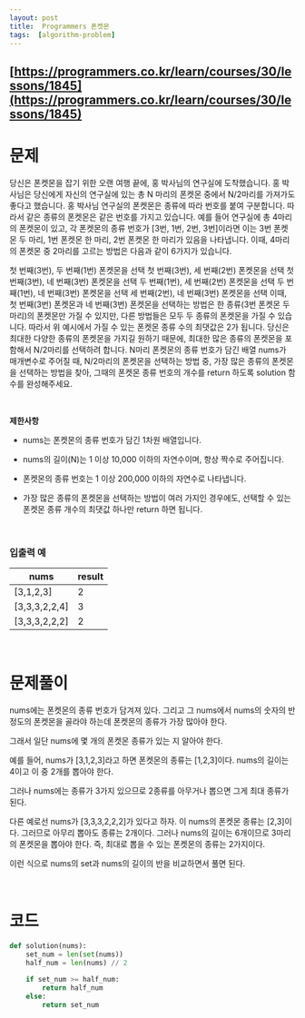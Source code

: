 ```yaml
---
layout: post
title:  Programmers 폰켓몬
tags:  [algorithm-problem]
--- 
```


## [https://programmers.co.kr/learn/courses/30/lessons/1845](https://programmers.co.kr/learn/courses/30/lessons/1845)

# 문제 
당신은 폰켓몬을 잡기 위한 오랜 여행 끝에, 홍 박사님의 연구실에 도착했습니다. 홍 박사님은 당신에게 자신의 연구실에 있는 총 N 마리의 폰켓몬 중에서 N/2마리를 가져가도 좋다고 했습니다.
홍 박사님 연구실의 폰켓몬은 종류에 따라 번호를 붙여 구분합니다. 따라서 같은 종류의 폰켓몬은 같은 번호를 가지고 있습니다. 예를 들어 연구실에 총 4마리의 폰켓몬이 있고, 각 폰켓몬의 종류 번호가 [3번, 1번, 2번, 3번]이라면 이는 3번 폰켓몬 두 마리, 1번 폰켓몬 한 마리, 2번 폰켓몬 한 마리가 있음을 나타냅니다. 이때, 4마리의 폰켓몬 중 2마리를 고르는 방법은 다음과 같이 6가지가 있습니다.

첫 번째(3번), 두 번째(1번) 폰켓몬을 선택
첫 번째(3번), 세 번째(2번) 폰켓몬을 선택
첫 번째(3번), 네 번째(3번) 폰켓몬을 선택
두 번째(1번), 세 번째(2번) 폰켓몬을 선택
두 번째(1번), 네 번째(3번) 폰켓몬을 선택
세 번째(2번), 네 번째(3번) 폰켓몬을 선택
이때, 첫 번째(3번) 폰켓몬과 네 번째(3번) 폰켓몬을 선택하는 방법은 한 종류(3번 폰켓몬 두 마리)의 폰켓몬만 가질 수 있지만, 다른 방법들은 모두 두 종류의 폰켓몬을 가질 수 있습니다. 따라서 위 예시에서 가질 수 있는 폰켓몬 종류 수의 최댓값은 2가 됩니다.
당신은 최대한 다양한 종류의 폰켓몬을 가지길 원하기 때문에, 최대한 많은 종류의 폰켓몬을 포함해서 N/2마리를 선택하려 합니다. N마리 폰켓몬의 종류 번호가 담긴 배열 nums가 매개변수로 주어질 때, N/2마리의 폰켓몬을 선택하는 방법 중, 가장 많은 종류의 폰켓몬을 선택하는 방법을 찾아, 그때의 폰켓몬 종류 번호의 개수를 return 하도록 solution 함수를 완성해주세요.

&nbsp;
&nbsp;

**제한사항**
* nums는 폰켓몬의 종류 번호가 담긴 1차원 배열입니다.

* nums의 길이(N)는 1 이상 10,000 이하의 자연수이며, 항상 짝수로 주어집니다.

* 폰켓몬의 종류 번호는 1 이상 200,000 이하의 자연수로 나타냅니다.

* 가장 많은 종류의 폰켓몬을 선택하는 방법이 여러 가지인 경우에도, 선택할 수 있는 폰켓몬 종류 개수의 최댓값 하나만 return 하면 됩니다.

&nbsp;

### **입출력 예**
nums | result
---|---
[3,1,2,3] | 2
[3,3,3,2,2,4] | 3
[3,3,3,2,2,2] | 2

&nbsp;
&nbsp;
&nbsp;

# 문제풀이
nums에는 폰켓몬의 종류 번호가 담겨져 있다. 그리고 그 nums에서 nums의 숫자의 반정도의 폰켓몬을 골라야 하는데 폰켓몬의 종류가 가장 많아야 한다. 

그래서 일단 nums에 몇 개의 폰켓몬 종류가 있는 지 알아야 한다. 

예를 들어, nums가 [3,1,2,3]라고 하면 폰켓몬의 종류는 [1,2,3]이다. nums의 길이는 4이고 이 중 2개를 뽑아야 한다. 

그러나 nums에는 종류가 3가지 있으므로 2종류를 아무거나 뽑으면 그게 최대 종류가 된다.

다른 예로선 nums가 [3,3,3,2,2,2]가 있다고 하자. 이 nums의 폰켓몬 종류는 [2,3]이다. 그러므로 아무리 뽑아도 종류는 2개이다. 그러나 nums의 길이는 6개이므로 3마리의 폰켓몬을 뽑아야 한다. 즉, 최대로 뽑을 수 있는 폰켓몬의 종류는 2가지이다.

이런 식으로 nums의 set과 nums의 길이의 반을 비교하면서 풀면 된다.

&nbsp;
&nbsp;
&nbsp;

# 코드
~~~python
def solution(nums):
    set_num = len(set(nums))
    half_num = len(nums) // 2
    
    if set_num >= half_num:
        return half_num
    else:
        return set_num
~~~
